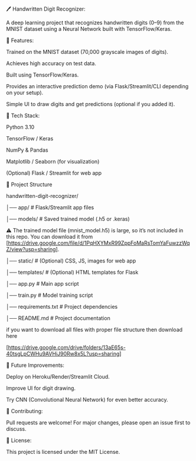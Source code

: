 🖊️ Handwritten Digit Recognizer:

A deep learning project that recognizes handwritten digits (0–9) from the MNIST dataset using a Neural Network built with TensorFlow/Keras.


📌 Features:

Trained on the MNIST dataset (70,000 grayscale images of digits).

Achieves high accuracy on test data.

Built using TensorFlow/Keras.

Provides an interactive prediction demo (via Flask/Streamlit/CLI depending on your setup).

Simple UI to draw digits and get predictions (optional if you added it).


🚀 Tech Stack:

Python 3.10

TensorFlow / Keras

NumPy & Pandas

Matplotlib / Seaborn (for visualization)

(Optional) Flask / Streamlit for web app


📂 Project Structure

handwritten-digit-recognizer/

│── app/                  # Flask/Streamlit app files

│── models/               # Saved trained model (.h5 or .keras)

⚠️ The trained model file (mnist_model.h5) is large, so it’s not included in this repo. You can download it from [https://drive.google.com/file/d/1PqHXYMxR99ZppFoMaRsTomYaFuwzzWqZ/view?usp=sharing].


│── static/               # (Optional) CSS, JS, images for web app

│── templates/            # (Optional) HTML templates for Flask

│── app.py                # Main app script

│── train.py              # Model training script

│── requirements.txt      # Project dependencies

│── README.md             # Project documentation

if you want to download all files with proper file structure then download  here

[https://drive.google.com/drive/folders/13aE65s-40tsgLpCWHu9AVHiJ90Rw8x5L?usp=sharing]


📌 Future Improvements:

Deploy on Heroku/Render/Streamlit Cloud.

Improve UI for digit drawing.

Try CNN (Convolutional Neural Network) for even better accuracy.


🤝 Contributing:

Pull requests are welcome! For major changes, please open an issue first to discuss.


📜 License:

This project is licensed under the MIT License.


